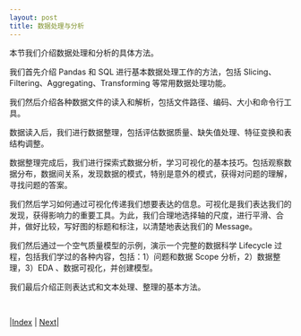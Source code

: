 ```yaml
---
layout: post
title: 数据处理与分析
---
```


本节我们介绍数据处理和分析的具体方法。

我们首先介绍 Pandas 和 SQL 进行基本数据处理工作的方法，包括 Slicing、Filtering、Aggregating、Transforming 等常用数据处理功能。

我们然后介绍各种数据文件的读入和解析，包括文件路径、编码、大小和命令行工具。

数据读入后，我们进行数据整理，包括评估数据质量、缺失值处理、特征变换和表结构调整。

数据整理完成后，我们进行探索式数据分析，学习可视化的基本技巧。包括观察数据分布，数据间关系，发现数据的模式，特别是意外的模式，获得对问题的理解，寻找问题的答案。

我们然后学习如何通过可视化传递我们想要表达的信息。可视化是我们表达我们的发现，获得影响力的重要工具。为此，我们合理地选择轴的尺度，进行平滑、合并，做好比较，写好图的标题和标注，以清楚地表达我们的 Message。

我们然后通过一个空气质量模型的示例，演示一个完整的数据科学 Lifecycle 过程，包括我们学过的各种内容，包括：1）问题和数据 Scope 分析，2）数据整理，3）EDA 、数据可视化，并创建模型。

我们最后介绍正则表达式和文本处理、整理的基本方法。

<br/>

|[Index](../) | [Next](3-3-pandas)|
